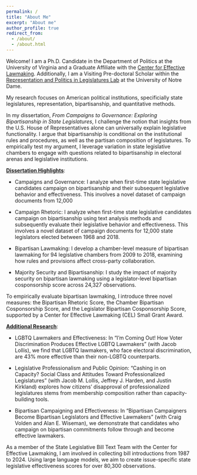 ```yaml
---
permalink: /
title: "About Me"
excerpt: "About me"
author_profile: true
redirect_from: 
  - /about/
  - /about.html
---
```


Welcome! I am a Ph.D. Candidate in the Department of Politics at the University of Virginia and a Graduate Affiliate with the [Center for Effective Lawmaking](https://thelawmakers.org/). Additionally, I am a Visiting Pre-doctoral Scholar within the [Representation and Politics in Legislatures Lab](https://rooneycenter.nd.edu/research/representation-and-politics-in-legislatures-lab/)
at the University of Notre Dame.

My research focuses on American political institutions, specificially state legislatures, representation, bipartisanship, and quantitative methods. 

In my dissertation, *From Campaigns to Governance: Exploring Bipartisanship in State Legislatures*, I challenge the notion that insights from the U.S. House of Representatives alone can universally explain legislative functionality. I argue that bipartisanship is conditional on the institutional rules and procedures, as well as the partisan
composition of legislatures. To empirically test my argument, I leverage variation in state
legislative chambers to engage with questions related to bipartisanship in electoral arenas and legislative institutions.

<strong><span style="text-decoration: underline;">Dissertation Highlights</span></strong>:

- Campaigns and Governance: I analyze when first-time state legislative candidates campaign on bipartisanship and their subsequent legislative behavior and effectiveness. This involves a novel dataset of campaign documents from 12,000

- Campaign Rhetoric: I analyze when first-time state legislative candidates campaign on bipartisanship using text analysis methods and subsequently evaluate their legislative behavior and effectiveness. This involves a novel dataset of campaign documents for 12,000 state legislators elected between 1968 and 2018.

- Bipartisan Lawmaking: I develop a chamber-level measure of bipartisan lawmaking for 94 legislative chambers from 2009 to 2018, examining how rules and provisions affect cross-party collaboration.

- Majority Security and Bipartisanship: I study the impact of majority security on bipartisan lawmaking using a legislator-level bipartisan cosponsorship score across 24,327 observations.

To empirically evaluate bipartisan lawmaking, I introduce three novel measures: the Bipartisan Rhetoric Score, the Chamber Bipartisan Cosponsorship Score, and the Legislator Bipartisan Cosponsorship Score, supported by a Center for Effective Lawmaking (CEL) Small Grant Award.

**<u>Additional Research</u>**:

- LGBTQ Lawmakers and Effectiveness: In “I’m Coming Out! How Voter Discrimination Produces Effective LGBTQ Lawmakers” (with Jacob Lollis), we find that LGBTQ lawmakers, who face electoral discrimination, are 43% more effective than their non-LGBTQ counterparts.

- Legislative Professionalism and Public Opinion: “Cashing in on Capacity? Social Class and Attitudes Toward Professionalized Legislatures” (with Jacob M. Lollis, Jeffrey J. Harden, and Justin Kirkland) explores how citizens’ disapproval of professionalized legislatures stems from membership composition rather than capacity-building tools.

- Bipartisan Campaigning and Effectiveness: In “Bipartisan Campaigners Become Bipartisan Legislators and Effective Lawmakers” (with Craig Volden and Alan E. Wiseman), we demonstrate that candidates who campaign on bipartisan commitments follow through and become effective lawmakers.

As a member of the State Legislative Bill Text Team with the Center for Effective Lawmaking, I am involved in collecting bill introductions from 1987 to 2024. Using large language models, we aim to create issue-specific state legislative effectiveness scores for over 80,300 observations.





